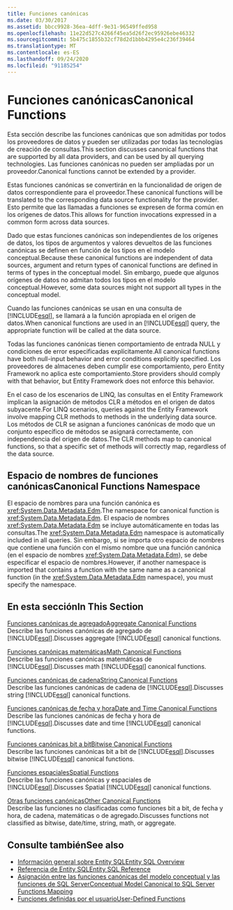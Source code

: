 ```yaml
---
title: Funciones canónicas
ms.date: 03/30/2017
ms.assetid: bbcc9928-36ea-4dff-9e31-96549ffed958
ms.openlocfilehash: 11e22d527c4266f45ea5d26f2ec95926ebe46332
ms.sourcegitcommit: 5b475c1855b32cf78d2d1bbb4295e4c236f39464
ms.translationtype: MT
ms.contentlocale: es-ES
ms.lasthandoff: 09/24/2020
ms.locfileid: "91185254"
---
```

# <a name="canonical-functions"></a><span data-ttu-id="910c9-102">Funciones canónicas</span><span class="sxs-lookup"><span data-stu-id="910c9-102">Canonical Functions</span></span>

<span data-ttu-id="910c9-103">Esta sección describe las funciones canónicas que son admitidas por todos los proveedores de datos y pueden ser utilizadas por todas las tecnologías de creación de consultas.</span><span class="sxs-lookup"><span data-stu-id="910c9-103">This section discusses canonical functions that are supported by all data providers, and can be used by all querying technologies.</span></span> <span data-ttu-id="910c9-104">Las funciones canónicas no pueden ser ampliadas por un proveedor.</span><span class="sxs-lookup"><span data-stu-id="910c9-104">Canonical functions cannot be extended by a provider.</span></span>  
  
 <span data-ttu-id="910c9-105">Estas funciones canónicas se convertirán en la funcionalidad de origen de datos correspondiente para el proveedor.</span><span class="sxs-lookup"><span data-stu-id="910c9-105">These canonical functions will be translated to the corresponding data source functionality for the provider.</span></span> <span data-ttu-id="910c9-106">Esto permite que las llamadas a funciones se expresen de forma común en los orígenes de datos.</span><span class="sxs-lookup"><span data-stu-id="910c9-106">This allows for function invocations expressed in a common form across data sources.</span></span>  
  
 <span data-ttu-id="910c9-107">Dado que estas funciones canónicas son independientes de los orígenes de datos, los tipos de argumentos y valores devueltos de las funciones canónicas se definen en función de los tipos en el modelo conceptual.</span><span class="sxs-lookup"><span data-stu-id="910c9-107">Because these canonical functions are independent of data sources, argument and return types of canonical functions are defined in terms of types in the conceptual model.</span></span> <span data-ttu-id="910c9-108">Sin embargo, puede que algunos orígenes de datos no admitan todos los tipos en el modelo conceptual.</span><span class="sxs-lookup"><span data-stu-id="910c9-108">However, some data sources might not support all types in the conceptual model.</span></span>  
  
 <span data-ttu-id="910c9-109">Cuando las funciones canónicas se usan en una consulta de [!INCLUDE[esql](../../../../../../includes/esql-md.md)], se llamará a la función apropiada en el origen de datos.</span><span class="sxs-lookup"><span data-stu-id="910c9-109">When canonical functions are used in an [!INCLUDE[esql](../../../../../../includes/esql-md.md)] query, the appropriate function will be called at the data source.</span></span>  
  
 <span data-ttu-id="910c9-110">Todas las funciones canónicas tienen comportamiento de entrada NULL y condiciones de error especificadas explícitamente.</span><span class="sxs-lookup"><span data-stu-id="910c9-110">All canonical functions have both null-input behavior and error conditions explicitly specified.</span></span> <span data-ttu-id="910c9-111">Los proveedores de almacenes deben cumplir ese comportamiento, pero Entity Framework no aplica este comportamiento.</span><span class="sxs-lookup"><span data-stu-id="910c9-111">Store providers should comply with that behavior, but Entity Framework does not enforce this behavior.</span></span>  
  
 <span data-ttu-id="910c9-112">En el caso de los escenarios de LINQ, las consultas en el Entity Framework implican la asignación de métodos CLR a métodos en el origen de datos subyacente.</span><span class="sxs-lookup"><span data-stu-id="910c9-112">For LINQ scenarios, queries against the Entity Framework involve mapping CLR methods to methods in the underlying data source.</span></span> <span data-ttu-id="910c9-113">Los métodos de CLR se asignan a funciones canónicas de modo que un conjunto específico de métodos se asignará correctamente, con independencia del origen de datos.</span><span class="sxs-lookup"><span data-stu-id="910c9-113">The CLR methods map to canonical functions, so that a specific set of methods will correctly map, regardless of the data source.</span></span>  
  
## <a name="canonical-functions-namespace"></a><span data-ttu-id="910c9-114">Espacio de nombres de funciones canónicas</span><span class="sxs-lookup"><span data-stu-id="910c9-114">Canonical Functions Namespace</span></span>  

 <span data-ttu-id="910c9-115">El espacio de nombres para una función canónica es <xref:System.Data.Metadata.Edm>.</span><span class="sxs-lookup"><span data-stu-id="910c9-115">The namespace for canonical function is <xref:System.Data.Metadata.Edm>.</span></span> <span data-ttu-id="910c9-116">El espacio de nombres <xref:System.Data.Metadata.Edm> se incluye automáticamente en todas las consultas.</span><span class="sxs-lookup"><span data-stu-id="910c9-116">The <xref:System.Data.Metadata.Edm> namespace is automatically included in all queries.</span></span> <span data-ttu-id="910c9-117">Sin embargo, si se importa otro espacio de nombres que contiene una función con el mismo nombre que una función canónica (en el espacio de nombres <xref:System.Data.Metadata.Edm>), se debe especificar el espacio de nombres.</span><span class="sxs-lookup"><span data-stu-id="910c9-117">However, if another namespace is imported that contains a function with the same name as a canonical function (in the <xref:System.Data.Metadata.Edm> namespace), you must specify the namespace.</span></span>  
  
## <a name="in-this-section"></a><span data-ttu-id="910c9-118">En esta sección</span><span class="sxs-lookup"><span data-stu-id="910c9-118">In This Section</span></span>  

 [<span data-ttu-id="910c9-119">Funciones canónicas de agregado</span><span class="sxs-lookup"><span data-stu-id="910c9-119">Aggregate Canonical Functions</span></span>](aggregate-canonical-functions.md)  
 <span data-ttu-id="910c9-120">Describe las funciones canónicas de agregado de [!INCLUDE[esql](../../../../../../includes/esql-md.md)].</span><span class="sxs-lookup"><span data-stu-id="910c9-120">Discusses aggregate [!INCLUDE[esql](../../../../../../includes/esql-md.md)] canonical functions.</span></span>  
  
 [<span data-ttu-id="910c9-121">Funciones canónicas matemáticas</span><span class="sxs-lookup"><span data-stu-id="910c9-121">Math Canonical Functions</span></span>](math-canonical-functions.md)  
 <span data-ttu-id="910c9-122">Describe las funciones canónicas matemáticas de [!INCLUDE[esql](../../../../../../includes/esql-md.md)].</span><span class="sxs-lookup"><span data-stu-id="910c9-122">Discusses math [!INCLUDE[esql](../../../../../../includes/esql-md.md)] canonical functions.</span></span>  
  
 [<span data-ttu-id="910c9-123">Funciones canónicas de cadena</span><span class="sxs-lookup"><span data-stu-id="910c9-123">String Canonical Functions</span></span>](string-canonical-functions.md)  
 <span data-ttu-id="910c9-124">Describe las funciones canónicas de cadena de [!INCLUDE[esql](../../../../../../includes/esql-md.md)].</span><span class="sxs-lookup"><span data-stu-id="910c9-124">Discusses string [!INCLUDE[esql](../../../../../../includes/esql-md.md)] canonical functions.</span></span>  
  
 [<span data-ttu-id="910c9-125">Funciones canónicas de fecha y hora</span><span class="sxs-lookup"><span data-stu-id="910c9-125">Date and Time Canonical Functions</span></span>](date-and-time-canonical-functions.md)  
 <span data-ttu-id="910c9-126">Describe las funciones canónicas de fecha y hora de [!INCLUDE[esql](../../../../../../includes/esql-md.md)].</span><span class="sxs-lookup"><span data-stu-id="910c9-126">Discusses date and time [!INCLUDE[esql](../../../../../../includes/esql-md.md)] canonical functions.</span></span>  
  
 [<span data-ttu-id="910c9-127">Funciones canónicas bit a bit</span><span class="sxs-lookup"><span data-stu-id="910c9-127">Bitwise Canonical Functions</span></span>](bitwise-canonical-functions.md)  
 <span data-ttu-id="910c9-128">Describe las funciones canónicas bit a bit de [!INCLUDE[esql](../../../../../../includes/esql-md.md)].</span><span class="sxs-lookup"><span data-stu-id="910c9-128">Discusses bitwise [!INCLUDE[esql](../../../../../../includes/esql-md.md)] canonical functions.</span></span>  
  
 [<span data-ttu-id="910c9-129">Funciones espaciales</span><span class="sxs-lookup"><span data-stu-id="910c9-129">Spatial Functions</span></span>](spatial-functions.md)  
 <span data-ttu-id="910c9-130">Describe las funciones canónicas y espaciales de [!INCLUDE[esql](../../../../../../includes/esql-md.md)].</span><span class="sxs-lookup"><span data-stu-id="910c9-130">Discusses Spatial [!INCLUDE[esql](../../../../../../includes/esql-md.md)] canonical functions.</span></span>  
  
 [<span data-ttu-id="910c9-131">Otras funciones canónicas</span><span class="sxs-lookup"><span data-stu-id="910c9-131">Other Canonical Functions</span></span>](other-canonical-functions.md)  
 <span data-ttu-id="910c9-132">Describe las funciones no clasificadas como funciones bit a bit, de fecha y hora, de cadena, matemáticas o de agregado.</span><span class="sxs-lookup"><span data-stu-id="910c9-132">Discusses functions not classified as bitwise, date/time, string, math, or aggregate.</span></span>  
  
## <a name="see-also"></a><span data-ttu-id="910c9-133">Consulte también</span><span class="sxs-lookup"><span data-stu-id="910c9-133">See also</span></span>

- [<span data-ttu-id="910c9-134">Información general sobre Entity SQL</span><span class="sxs-lookup"><span data-stu-id="910c9-134">Entity SQL Overview</span></span>](entity-sql-overview.md)
- [<span data-ttu-id="910c9-135">Referencia de Entity SQL</span><span class="sxs-lookup"><span data-stu-id="910c9-135">Entity SQL Reference</span></span>](entity-sql-reference.md)
- [<span data-ttu-id="910c9-136">Asignación entre las funciones canónicas del modelo conceptual y las funciones de SQL Server</span><span class="sxs-lookup"><span data-stu-id="910c9-136">Conceptual Model Canonical to SQL Server Functions Mapping</span></span>](../conceptual-model-canonical-to-sql-server-functions-mapping.md)
- [<span data-ttu-id="910c9-137">Funciones definidas por el usuario</span><span class="sxs-lookup"><span data-stu-id="910c9-137">User-Defined Functions</span></span>](user-defined-functions-entity-sql.md)
